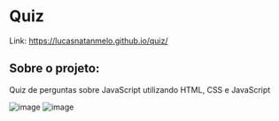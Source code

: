 # Quiz

Link: https://lucasnatanmelo.github.io/quiz/

## Sobre o projeto:
Quiz de perguntas sobre JavaScript utilizando HTML, CSS e JavaScript

![image](https://user-images.githubusercontent.com/100950738/167496541-929e3004-1bfe-4b19-90ba-00dfca673265.png)
![image](https://user-images.githubusercontent.com/100950738/167496614-6b50dc61-4fe2-4bef-9ee7-40346cf5024f.png)
